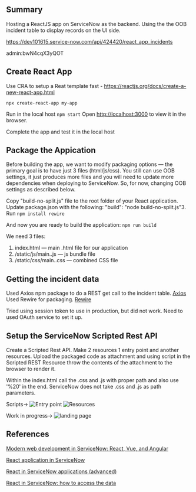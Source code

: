 ## Summary

Hosting a ReactJS app on ServiceNow as the backend. Using the the OOB incident table to display records on the UI side.

https://dev101615.service-now.com/api/424420/react_app_incidents

admin:bwN4cqX3yQOT

## Create React App
Use CRA to setup a Reat template fast - https://reactjs.org/docs/create-a-new-react-app.html

`npx create-react-app my-app`

Run in the local host `npm start` Open [http://localhost:3000](http://localhost:3000) to view it in the browser.

Complete the app and test it in the local host

## Package the Appication
Before building the app, we want to modify packaging options — the primary goal is to have just 3 files (html/js/css). You still can use OOB settings, it just produces more files and you will need to update more dependencies when deploying to ServiceNow. So, for now, changing OOB settings as described below.

Copy "build-no-split.js" file to the root folder of your React application.
Update package.json with the following: "build": "node build-no-split.js"3. 
Run `npm install rewire`

And now you are ready to build the application:
`npm run build`

We need 3 files:

1. index.html — main .html file for our application
2. /static/js/main.<hash>.js — js bundle file
3. /static/css/main.<hash>.css — combined CSS file

## Getting the incident data

Used Axios npm package to do a REST get call to the incident table. [Axios](https://www.npmjs.com/package/axios)
Used Rewire for packaging. [Rewire](https://www.npmjs.com/package/rewire)

Tried using session token to use in production, but did not work. Need to used OAuth service to set it up. 

## Setup the ServiceNow Scripted Rest API

Create a Scripted Rest API. Make 2 resources 1 entry point and another resources. Upload the packaged code as attachment and using script in the Scripted REST Resource throw the contents of the attachment to the browser to render it.

Within the index.html call the .css and .js with proper path and also use '%20' in the end. ServiceNow does not take .css and .js as path parameters.

Scripts->
![Entry point](https://github.com/SUBHO001/react_snow_app_1/blob/master/Snaps/Entry%20point%20code.JPG)
![Resources](https://github.com/SUBHO001/react_snow_app_1/blob/master/Snaps/Resource%20code.JPG)

Work in progress->
![landing page](https://github.com/SUBHO001/react_snow_app_1/blob/master/Snaps/landing%20page.JPG)


## References
[Modern web development in ServiceNow: React, Vue, and Angular](https://www.youtube.com/watch?v=YA9kOuobdzA)

[React application in ServiceNow](https://pishchulin.medium.com/react-application-in-servicenow-8bdbb1e69c0c)

[React in ServiceNow applications (advanced)](https://pishchulin.medium.com/react-in-servicenow-applications-advanced-3e1966fbb817)

[React in ServiceNow: how to access the data](https://pishchulin.medium.com/react-in-servicenow-how-to-access-the-data-a8cc4fae3912)



